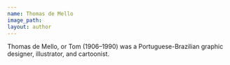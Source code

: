```yaml
---
name: Thomas de Mello
image_path:
layout: author
---
```

Thomas de Mello, or Tom (1906–1990) was a Portuguese-Brazilian graphic designer, illustrator, and cartoonist.
